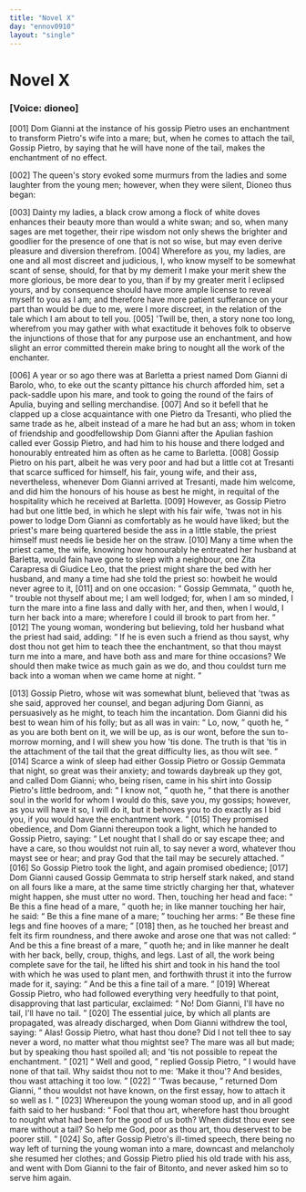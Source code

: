 ```yaml
---
title: "Novel X"
day: "ennov0910"
layout: "single"
---
```

<div id="nov0910" type="novella" who="dioneo">
 <h1>
  Novel X
 </h1>
 <argument>
  <p>
   <h3>
    [Voice: dioneo]
   </h3>
  </p>
  <p>
   <a name="p09100001">
    [001]
   </a>
   Dom Gianni at the instance of his gossip Pietro uses an
 enchantment to transform Pietro's wife into a mare;
 but, when he comes to attach the tail, Gossip Pietro,
 by saying that he will have none of the tail, makes
 the enchantment of no effect.
  </p>
 </argument>
 <div3 type="commentary" who="author">
  <p>
   <a name="p09100002">
    [002]
   </a>
   The
   queen's story evoked some murmurs from the ladies and
 some laughter from the young men; however, when they were
 silent, Dioneo thus began:
  </p>
 </div3>
 <div3 type="commentary" who="dioneo">
  <p>
   <a name="p09100003">
    [003]
   </a>
   Dainty my ladies, a black crow among a
 flock of white doves enhances their beauty more than would a white
 swan; and so, when many sages are met together, their ripe wisdom
 not only shews the brighter and goodlier for the presence of one
 that is not so wise, but may even derive pleasure and diversion therefrom.
   <a name="p09100004">
    [004]
   </a>
   Wherefore as you, my ladies, are one and all most discreet
 and judicious, I, who know myself to be somewhat scant of sense,
 should, for that by my demerit I make your merit shew the more
 glorious, be more dear to you, than if by my greater merit I eclipsed
 yours, and by consequence should have more ample license to reveal
 myself to you as I am; and therefore have more patient sufferance
 on your part than would be due to me, were I more discreet, in the
 relation of the tale which I am about to tell you.
   <a name="p09100005">
    [005]
   </a>
   'Twill be, then,
 a story none too long, wherefrom you may gather with what exactitude
 it behoves folk to observe the injunctions of those that for any
 purpose use an enchantment, and how slight an error committed
 therein make bring to nought all the work of the enchanter.
  </p>
 </div3>
 <p>
  <a name="p09100006">
   [006]
  </a>
  A year or so ago there was at Barletta a priest named Dom
 Gianni di Barolo, who, to eke out the scanty pittance his church
 afforded him, set a pack-saddle upon his mare, and took to going
  the
 round of the fairs of Apulia, buying and selling merchandise.
  <a name="p09100007">
   [007]
  </a>
  And so it befell that he clapped up a close acquaintance with one
 Pietro da Tresanti, who plied the same trade as he, albeit instead of
 a mare he had but an ass; whom in token of friendship and goodfellowship
 Dom Gianni after the Apulian fashion called ever Gossip
 Pietro, and had him to his house and there lodged and honourably
 entreated him as often as he came to Barletta.
  <a name="p09100008">
   [008]
  </a>
  Gossip Pietro on his
 part, albeit he was very poor and had but a little cot at Tresanti
 that scarce sufficed for himself, his fair, young wife, and their ass,
 nevertheless, whenever Dom Gianni arrived at Tresanti, made him
 welcome, and did him the honours of his house as best he might, in
 requital of the hospitality which he received at Barletta.
  <a name="p09100009">
   [009]
  </a>
  However,
 as Gossip Pietro had but one little bed, in which he slept with his
 fair wife, 'twas not in his power to lodge Dom Gianni as comfortably
 as he would have liked; but the priest's mare being quartered beside
 the ass in a little stable, the priest himself must needs lie beside her
 on the straw.
  <a name="p09100010">
   [010]
  </a>
  Many a time when the priest came, the wife, knowing
 how honourably he entreated her husband at Barletta, would
 fain have gone to sleep with a neighbour, one Zita Carapresa di
 Giudice Leo, that the priest might share the bed with her husband,
 and many a time had she told the priest so: howbeit he would never
 agree to it,
  <a name="p09100011">
   [011]
  </a>
  and on one occasion:
  <q direct="unspecified">
   Gossip Gemmata,
  </q>
  quoth he,
  <q direct="unspecified">
   trouble not thyself about me; I am well lodged; for, when I am
 so minded, I turn the mare into a fine lass and dally with her, and
 then, when I would, I turn her back into a mare; wherefore I could
 ill brook to part from her.
  </q>
  <a name="p09100012">
   [012]
  </a>
  The young woman, wondering but
 believing, told her husband what the priest had said, adding:
  <q direct="unspecified">
   If
 he is even such a friend as thou sayst, why dost thou not get him
 to teach thee the enchantment, so that thou mayst turn me into a
 mare, and have both ass and mare for thine occasions? We should
 then make twice as much gain as we do, and thou couldst turn me
 back into a woman when we came home at night.
  </q>
 </p>
 <p>
  <a name="p09100013">
   [013]
  </a>
  Gossip Pietro, whose wit was somewhat blunt, believed that 'twas
 as she said, approved her counsel, and began adjuring Dom Gianni,
 as persuasively as he might, to teach him the incantation. Dom
 Gianni did his best to wean him of his folly; but as all was in vain:
  <q direct="unspecified">
   Lo, now,
  </q>
  quoth he,
  <q direct="unspecified">
   as you are both bent on it, we will be up,
 as is our wont, before the sun to-morrow morning, and I will shew
   you
 how 'tis done. The truth is that 'tis in the attachment of the
 tail that the great difficulty lies, as thou wilt see.
  </q>
  <a name="p09100014">
   [014]
  </a>
  Scarce a wink of
 sleep had either Gossip Pietro or Gossip Gemmata that night, so great
 was their anxiety; and towards daybreak up they got, and called
 Dom Gianni; who, being risen, came in his shirt into Gossip Pietro's
 little bedroom, and:
  <q direct="unspecified">
   I know not,
  </q>
  quoth he,
  <q direct="unspecified">
   that there is
 another soul in the world for whom I would do this, save you, my
 gossips; however, as you will have it so, I will do it, but it behoves
 you to do exactly as I bid you, if you would have the enchantment
 work.
  </q>
  <a name="p09100015">
   [015]
  </a>
  They promised obedience, and Dom Gianni thereupon took
 a light, which he handed to Gossip Pietro, saying:
  <q direct="unspecified">
   Let nought
 that I shall do or say escape thee; and have a care, so thou wouldst
 not ruin all, to say never a word, whatever thou mayst see or hear;
 and pray God that the tail may be securely attached.
  </q>
  <a name="p09100016">
   [016]
  </a>
  So Gossip
 Pietro took the light, and again promised obedience;
  <a name="p09100017">
   [017]
  </a>
  Dom Gianni
 caused Gossip Gemmata to strip herself stark naked, and stand on all
 fours like a mare, at the same time strictly charging her that, whatever
 might happen, she must utter no word. Then, touching her
 head and face:
  <q direct="unspecified">
   Be this a fine head of a mare,
  </q>
  quoth he; in like
 manner touching her hair, he said:
  <q direct="unspecified">
   Be this a fine mane of a
 mare;
  </q>
  touching her arms:
  <q direct="unspecified">
   Be these fine legs and fine hooves of
 a mare;
  </q>
  <a name="p09100018">
   [018]
  </a>
  then, as he touched her breast and felt its firm roundness,
 and there awoke and arose one that was not called:
  <q direct="unspecified">
   And be this
 a fine breast of a mare,
  </q>
  quoth he; and in like manner he dealt with
 her back, belly, croup, thighs, and legs. Last of all, the work being
 complete save for the tail, he lifted his shirt and took in his hand the
 tool with which he was used to plant men, and forthwith thrust it
 into the furrow made for it, saying:
  <q direct="unspecified">
   And be this a fine tail of a
 mare.
  </q>
  <a name="p09100019">
   [019]
  </a>
  Whereat Gossip Pietro, who had followed everything very
 heedfully to that point, disapproving that last particular, exclaimed:
  <q direct="unspecified">
   No! Dom Gianni, I'll have no tail, I'll have no tail.
  </q>
  <a name="p09100020">
   [020]
  </a>
  The
 essential juice, by which all plants are propagated, was already discharged,
 when Dom Gianni withdrew the tool, saying:
  <q direct="unspecified">
   Alas!
 Gossip Pietro, what hast thou done? Did I not tell thee to say never
 a word, no matter what thou mightst see? The mare was all but
 made; but by speaking thou hast spoiled all; and 'tis not possible to
 repeat the enchantment.
  </q>
  <a name="p09100021">
   [021]
  </a>
  <q direct="unspecified">
   Well and good,
  </q>
  replied Gossip Pietro,
  <q direct="unspecified">
   I would have none of that tail. Why saidst thou not to me:
   'Make
 it thou'? And besides, thou wast attaching it too low.
  </q>
  <a name="p09100022">
   [022]
  </a>
  <q direct="unspecified">
   'Twas because,
  </q>
  returned Dom Gianni,
  <q direct="unspecified">
   thou wouldst not have
 known, on the first essay, how to attach it so well as I.
  </q>
  <a name="p09100023">
   [023]
  </a>
  Whereupon
 the young woman stood up, and in all good faith said to her
 husband:
  <q direct="unspecified">
   Fool that thou art, wherefore hast thou brought to
 nought what had been for the good of us both? When didst thou
 ever see mare without a tail? So help me God, poor as thou art,
 thou deservest to be poorer still.
  </q>
  <a name="p09100024">
   [024]
  </a>
  So, after Gossip Pietro's ill-timed
 speech, there being no way left of turning the young woman into a
 mare, downcast and melancholy she resumed her clothes; and Gossip
 Pietro plied his old trade with his ass, and went with Dom Gianni
 to the fair of Bitonto, and never asked him so to serve him again.
 </p>
</div>